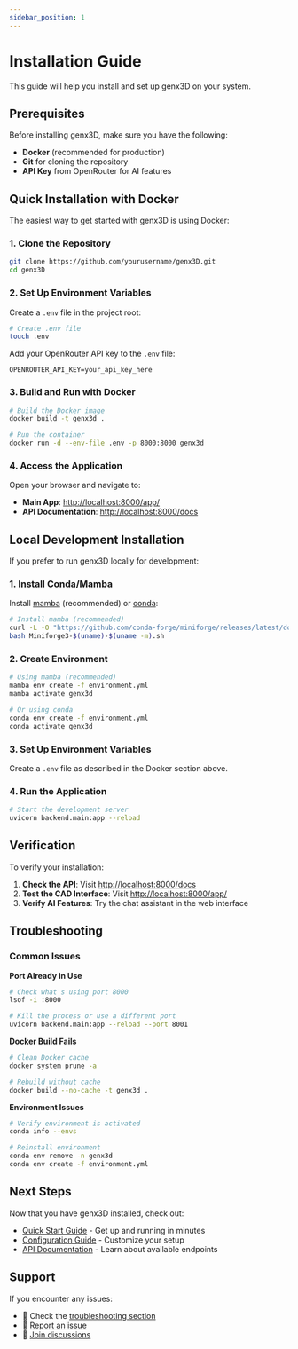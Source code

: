 ```yaml
---
sidebar_position: 1
---
```


# Installation Guide

This guide will help you install and set up genx3D on your system.

## Prerequisites

Before installing genx3D, make sure you have the following:

- **Docker** (recommended for production)
- **Git** for cloning the repository
- **API Key** from OpenRouter for AI features

## Quick Installation with Docker

The easiest way to get started with genx3D is using Docker:

### 1. Clone the Repository

```bash
git clone https://github.com/yourusername/genx3D.git
cd genx3D
```

### 2. Set Up Environment Variables

Create a `.env` file in the project root:

```bash
# Create .env file
touch .env
```

Add your OpenRouter API key to the `.env` file:

```env
OPENROUTER_API_KEY=your_api_key_here
```

### 3. Build and Run with Docker

```bash
# Build the Docker image
docker build -t genx3d .

# Run the container
docker run -d --env-file .env -p 8000:8000 genx3d
```

### 4. Access the Application

Open your browser and navigate to:
- **Main App**: [http://localhost:8000/app/](http://localhost:8000/app/)
- **API Documentation**: [http://localhost:8000/docs](http://localhost:8000/docs)

## Local Development Installation

If you prefer to run genx3D locally for development:

### 1. Install Conda/Mamba

Install [mamba](https://github.com/mamba-org/mamba) (recommended) or [conda](https://docs.conda.io/en/latest/miniconda.html):

```bash
# Install mamba (recommended)
curl -L -O "https://github.com/conda-forge/miniforge/releases/latest/download/Miniforge3-$(uname)-$(uname -m).sh"
bash Miniforge3-$(uname)-$(uname -m).sh
```

### 2. Create Environment

```bash
# Using mamba (recommended)
mamba env create -f environment.yml
mamba activate genx3d

# Or using conda
conda env create -f environment.yml
conda activate genx3d
```

### 3. Set Up Environment Variables

Create a `.env` file as described in the Docker section above.

### 4. Run the Application

```bash
# Start the development server
uvicorn backend.main:app --reload
```

## Verification

To verify your installation:

1. **Check the API**: Visit [http://localhost:8000/docs](http://localhost:8000/docs)
2. **Test the CAD Interface**: Visit [http://localhost:8000/app/](http://localhost:8000/app/)
3. **Verify AI Features**: Try the chat assistant in the web interface

## Troubleshooting

### Common Issues

**Port Already in Use**
```bash
# Check what's using port 8000
lsof -i :8000

# Kill the process or use a different port
uvicorn backend.main:app --reload --port 8001
```

**Docker Build Fails**
```bash
# Clean Docker cache
docker system prune -a

# Rebuild without cache
docker build --no-cache -t genx3d .
```

**Environment Issues**
```bash
# Verify environment is activated
conda info --envs

# Reinstall environment
conda env remove -n genx3d
conda env create -f environment.yml
```

## Next Steps

Now that you have genx3D installed, check out:

- [Quick Start Guide](./quick-start) - Get up and running in minutes
- [Configuration Guide](./configuration) - Customize your setup
- [API Documentation](../api/endpoints) - Learn about available endpoints

## Support

If you encounter any issues:

- 📖 Check the [troubleshooting section](#troubleshooting)
- 🐛 [Report an issue](https://github.com/yourusername/genx3D/issues)
- 💬 [Join discussions](https://github.com/yourusername/genx3D/discussions) 